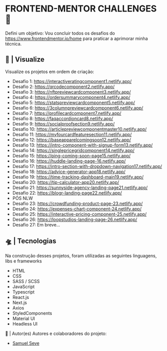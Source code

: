 # FRONTEND-MENTOR CHALLENGES 🖖
Defini um objetivo: Vou concluir todos os desafios do https://www.frontendmentor.io/home para praticar a aprimorar minha técnica.

## 🔎 | Visualize
Visualize os projetos em ordem de criação:

- Desafio 1: https://interactiveratingcomponent1.netlify.app/
- Desafio 2: https://qrcodecomponent2.netlify.app/
- Desafio 3: https://nftpreviewcardcomponent3.netlify.app/
- Desafio 4: https://ordersummarycomponent4.netlify.app/
- Desafio 5: https://statspreviewcardcomponent5.netlify.app/
- Desafio 6: https://3columnpreviewcardcomponent6.netlify.app/
- Desafio 7: https://profilecardcomponent7.netlify.app/
- Desafio 8: https://faqaccordioncard8.netlify.app/
- Desafio 9: https://socialproofsection9.netlify.app/
- Desafio 10: https://articlepreviewcomponentmaster10.netlify.app/
- Desafio 11: https://myfourcardfeaturesection11.netlify.app/
- Desafio 12: https://baseapparelcomingsoon12.netlify.app/
- Desafio 13: https://intro-component-with-signup-form13.netlify.app/
- Desafio 14: https://singlepricegridcomponent14.netlify.app/
- Desafio 15: https://ping-coming-soon-page15.netlify.app/
- Desafio 16: https://huddle-landing-page-16.netlify.app/
- Desafio 17: https://intro-section-with-dropdown-navigation17.netlify.app/
- Desafio 18: https://advice-generator-app18.netlify.app/
- Desafio 19: https://time-tracking-dashboard-main19.netlify.app/
- Desafio 20: https://tip-calculator-app20.netlify.app/
- Desafio 21: https://sunnyside-agency-landing-page21.netlify.app/
- Desafio 22: https://blogr-landing-page22.netlify.app/
- PÓS NLW
- Desafio 23: https://crowdfunding-product-page-23.netlify.app/
- Desafio 24: https://expenses-chart-component-24.netlify.app/
- Desafio 25: https://interactive-pricing-component-25.netlify.app/
- Desafio 26: https://loopstudios-landing-page-26.netlify.app/
- Desafio 27: Em breve...

## 🛸 | Tecnologias
Na construção desses projetos, foram utilizadas as seguintes linguagens, libs e frameworks

- HTML
- CSS 
- SASS / SCSS
- JavaScript
- Typescript
- React.js
- Next.js
- Axios
- StyledComponents
- Material UI
- Headless UI


👥 | Autor(es)
Autores e colaboradores do projeto:

- [Samuel Seve](https://github.com/nihilboy1)


